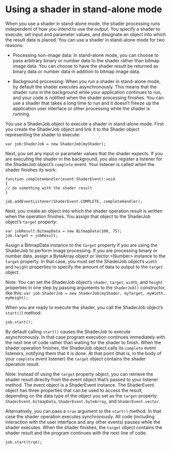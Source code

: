 # Using a shader in stand-alone mode

<div>

When you use a shader in stand-alone mode, the shader processing runs
independent of how you intend to use the output. You specify a shader to
execute, set input and parameter values, and designate an object into which the
result data is placed. You can use a shader in stand-alone mode for two reasons:

<div>

- Processing non-image data: In stand-alone mode, you can choose to pass
  arbitrary binary or number data to the shader rather than bitmap image data.
  You can choose to have the shader result be returned as binary data or number
  data in addition to bitmap image data.

- Background processing: When you run a shader in stand-alone mode, by default
  the shader executes asynchronously. This means that the shader runs in the
  background while your application continues to run, and your code is notified
  when the shader processing finishes. You can use a shader that takes a long
  time to run and it doesn’t freeze up the application user interface or other
  processing while the shader is running.

</div>

You use a ShaderJob object to execute a shader in stand-alone mode. First you
create the ShaderJob object and link it to the Shader object representing the
shader to execute:

    var job:ShaderJob = new ShaderJob(myShader);

Next, you set any input or parameter values that the shader expects. If you are
executing the shader in the background, you also register a listener for the
ShaderJob object’s `complete` event. Your listener is called when the shader
finishes its work:

    function completeHandler(event:ShaderEvent):void
    {
    // do something with the shader result
    }

    job.addEventListener(ShaderEvent.COMPLETE, completeHandler);

Next, you create an object into which the shader operation result is written
when the operation finishes. You assign that object to the ShaderJob object’s
`target` property:

    var jobResult:BitmapData = new BitmapData(100, 75);
    job.target = jobResult;

Assign a BitmapData instance to the `target` property if you are using the
ShaderJob to perform image processing. If you are processing binary or number
data, assign a ByteArray object or Vector.\<Number\> instance to the `target`
property. In that case, you must set the ShaderJob object’s `width` and `height`
properties to specify the amount of data to output to the `target` object.

<div>

Note: You can set the ShaderJob object’s `shader`, `target`, `width`, and
`height` properties in one step by passing arguments to the `ShaderJob()`
constructor, like this:
`var job:ShaderJob = new ShaderJob(myShader, myTarget, myWidth, myHeight);`

</div>

When you are ready to execute the shader, you call the ShaderJob object’s
`start()`) method:

    job.start();

By default calling `start()` causes the ShaderJob to execute asynchronously. In
that case program execution continues immediately with the next line of code
rather than waiting for the shader to finish. When the shader operation
finishes, the ShaderJob object calls its `complete` event listeners, notifying
them that it is done. At that point (that is, in the body of your `complete`
event listener) the `target` object contains the shader operation result.

<div>

Note: Instead of using the `target` property object, you can retrieve the shader
result directly from the event object that’s passed to your listener method. The
event object is a ShaderEvent instance. The ShaderEvent object has three
properties that can be used to access the result, depending on the data type of
the object you set as the `target` property: `ShaderEvent.bitmapData`,
`ShaderEvent.byteArray`, and `ShaderEvent.vector`.

</div>

Alternatively, you can pass a `true` argument to the `start()` method. In that
case the shader operation executes synchronously. All code (including
interaction with the user interface and any other events) pauses while the
shader executes. When the shader finishes, the `target` object contains the
shader result and the program continues with the next line of code.

    job.start(true);

</div>

